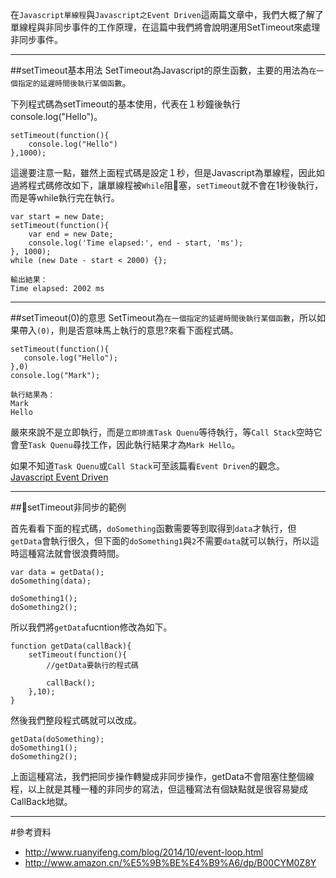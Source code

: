 
在`Javascript單線程`與`Javascript之Event Driven`這兩篇文章中，我們大概了解了單線程與非同步事件的工作原理，在這篇中我們將會說明運用SetTimeout來處理非同步事件。

---
##setTimeout基本用法
SetTimeout為Javascript的原生函數，主要的用法為`在一個指定的延遲時間後執行某個函數`。


下列程式碼為setTimeout的基本使用，代表在１秒鐘後執行console.log("Hello")。

	setTimeout(function(){
		console.log("Hello")
	},1000);

這邊要注意一點，雖然上面程式碼是設定１秒，但是Javascript為單線程，因此如過將程式碼修改如下，讓單線程被`While`阻塞，`setTimeout`就不會在1秒後執行，而是等while執行完在執行。

	var start = new Date; 
	setTimeout(function(){
		var end = new Date;
		console.log('Time elapsed:', end - start, 'ms'); 
	}, 1000);
	while (new Date - start < 2000) {};
<!-- tas -->
	輸出結果：
	Time elapsed: 2002 ms
---
##setTimeout(0)的意思
SetTimeout為`在一個指定的延遲時間後執行某個函數`，所以如果帶入`(0)`，則是否意味馬上執行的意思?來看下面程式碼。

	setTimeout(function(){
	   console.log("Hello");
	},0)
	console.log("Mark");

<!-- tas -->
	執行結果為：
	Mark
	Hello

嚴來來說不是立即執行，而是`立即排進Task Quenu`等待執行，等`Call Stack`空時它會至`Task Quenu`尋找工作，因此執行結果才為`Mark Hello`。

如果不知道`Task Quenu`或`Call Stack`可至該篇看`Event Driven`的觀念。
[Javascript Event Driven](http://marklin-blog.logdown.com/posts/294474-javascript-event-driven)

---
##setTimeout非同步的範例

首先看看下面的程式碼，`doSomething`函數需要等到取得到`data`才執行，但`getData`會執行很久，但下面的`doSomething1`與`2`不需要`data`就可以執行，所以這時這種寫法就會很浪費時間。

	var data = getData();
	doSomething(data);
	
	doSomething1();
	doSomething2();

所以我們將`getData`fucntion修改為如下。

	function getData(callBack){			
		setTimeout(function(){
			//getData要執行的程式碼
			
			callBack();
		},10);
	}

然後我們整段程式碼就可以改成。

	getData(doSomething);
	doSomething1();
	doSomething2();

上面這種寫法，我們把同步操作轉變成非同步操作，getData不會阻塞住整個線程，以上就是其種一種的非同步的寫法，但這種寫法有個缺點就是很容易變成CallBack地獄。

---
#參考資料

* http://www.ruanyifeng.com/blog/2014/10/event-loop.html
* http://www.amazon.cn/%E5%9B%BE%E4%B9%A6/dp/B00CYM0Z8Y
